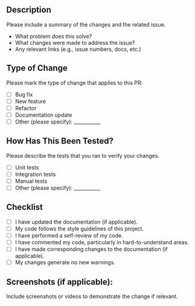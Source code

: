 ## Description
Please include a summary of the changes and the related issue. 

- What problem does this solve?
- What changes were made to address the issue?
- Any relevant links (e.g., issue numbers, docs, etc.)

## Type of Change
Please mark the type of change that applies to this PR:
- [ ] Bug fix
- [ ] New feature
- [ ] Refactor
- [ ] Documentation update
- [ ] Other (please specify): ___________

## How Has This Been Tested?
Please describe the tests that you ran to verify your changes.
- [ ] Unit tests
- [ ] Integration tests
- [ ] Manual tests
- [ ] Other (please specify): ___________

## Checklist
- [ ] I have updated the documentation (if applicable).
- [ ] My code follows the style guidelines of this project.
- [ ] I have performed a self-review of my code.
- [ ] I have commented my code, particularly in hard-to-understand areas.
- [ ] I have made corresponding changes to the documentation (if applicable).
- [ ] My changes generate no new warnings.

## Screenshots (if applicable):
Include screenshots or videos to demonstrate the change if relevant.
